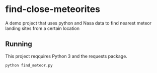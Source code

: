 # find-close-meteorites
A demo project that uses python and Nasa data to find nearest meteor landing sites from a certain location

## Running

This project reqquires Python 3 and the requests package.

`python find_meteor.py`
